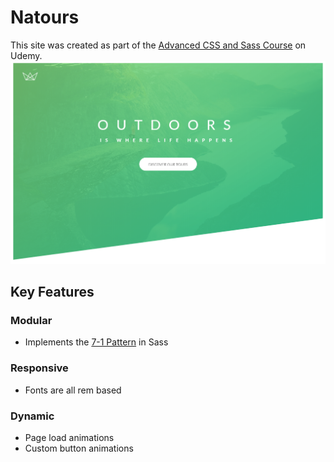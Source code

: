 # Natours

This site was created as part of the [Advanced CSS and Sass Course](https://www.udemy.com/course/advanced-css-and-sass) on Udemy.
![Natours Screenshot](img/natours-screenshot.png)

## Key Features

### Modular

-   Implements the [7-1 Pattern](https://sass-guidelin.es/#the-7-1-pattern) in Sass

### Responsive

-   Fonts are all rem based

### Dynamic

-   Page load animations
-   Custom button animations
